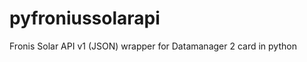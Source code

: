 pyfroniussolarapi
=================

Fronis Solar API v1 (JSON) wrapper for Datamanager 2 card in python

